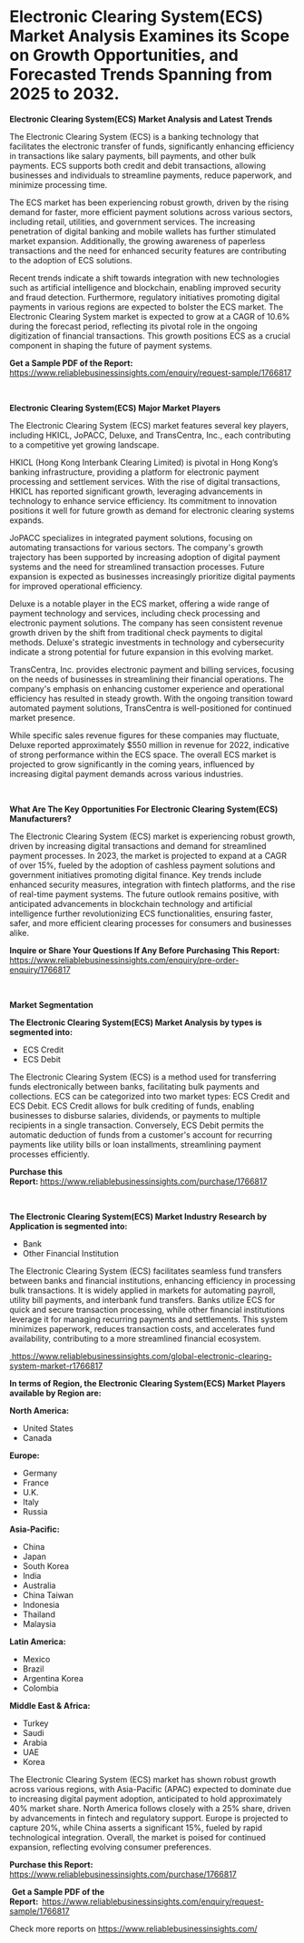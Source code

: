 <p><h1>Electronic Clearing System(ECS) Market Analysis Examines its Scope on Growth Opportunities, and Forecasted Trends Spanning from 2025 to 2032.</h1></p><p><strong>Electronic Clearing System(ECS) Market Analysis and Latest Trends</strong></p>
<p><p>The Electronic Clearing System (ECS) is a banking technology that facilitates the electronic transfer of funds, significantly enhancing efficiency in transactions like salary payments, bill payments, and other bulk payments. ECS supports both credit and debit transactions, allowing businesses and individuals to streamline payments, reduce paperwork, and minimize processing time.</p><p>The ECS market has been experiencing robust growth, driven by the rising demand for faster, more efficient payment solutions across various sectors, including retail, utilities, and government services. The increasing penetration of digital banking and mobile wallets has further stimulated market expansion. Additionally, the growing awareness of paperless transactions and the need for enhanced security features are contributing to the adoption of ECS solutions.</p><p>Recent trends indicate a shift towards integration with new technologies such as artificial intelligence and blockchain, enabling improved security and fraud detection. Furthermore, regulatory initiatives promoting digital payments in various regions are expected to bolster the ECS market. The Electronic Clearing System market is expected to grow at a CAGR of 10.6% during the forecast period, reflecting its pivotal role in the ongoing digitization of financial transactions. This growth positions ECS as a crucial component in shaping the future of payment systems.</p></p>
<p><strong>Get a Sample PDF of the Report:&nbsp;</strong> <a href="https://www.reliablebusinessinsights.com/enquiry/request-sample/1766817?utm_campaign=3133&utm_medium=2&utm_source=Github&utm_content=ia&utm_term=11032025&utm_id=electronic-clearing-systemecs">https://www.reliablebusinessinsights.com/enquiry/request-sample/1766817</a></p>
<p>&nbsp;</p>
<p><strong>Electronic Clearing System(ECS) Major Market Players</strong></p>
<p><p>The Electronic Clearing System (ECS) market features several key players, including HKICL, JoPACC, Deluxe, and TransCentra, Inc., each contributing to a competitive yet growing landscape.</p><p>HKICL (Hong Kong Interbank Clearing Limited) is pivotal in Hong Kong’s banking infrastructure, providing a platform for electronic payment processing and settlement services. With the rise of digital transactions, HKICL has reported significant growth, leveraging advancements in technology to enhance service efficiency. Its commitment to innovation positions it well for future growth as demand for electronic clearing systems expands.</p><p>JoPACC specializes in integrated payment solutions, focusing on automating transactions for various sectors. The company's growth trajectory has been supported by increasing adoption of digital payment systems and the need for streamlined transaction processes. Future expansion is expected as businesses increasingly prioritize digital payments for improved operational efficiency.</p><p>Deluxe is a notable player in the ECS market, offering a wide range of payment technology and services, including check processing and electronic payment solutions. The company has seen consistent revenue growth driven by the shift from traditional check payments to digital methods. Deluxe's strategic investments in technology and cybersecurity indicate a strong potential for future expansion in this evolving market.</p><p>TransCentra, Inc. provides electronic payment and billing services, focusing on the needs of businesses in streamlining their financial operations. The company's emphasis on enhancing customer experience and operational efficiency has resulted in steady growth. With the ongoing transition toward automated payment solutions, TransCentra is well-positioned for continued market presence.</p><p>While specific sales revenue figures for these companies may fluctuate, Deluxe reported approximately $550 million in revenue for 2022, indicative of strong performance within the ECS space. The overall ECS market is projected to grow significantly in the coming years, influenced by increasing digital payment demands across various industries.</p></p>
<p>&nbsp;</p>
<p><strong>What Are The Key Opportunities For Electronic Clearing System(ECS) Manufacturers?</strong></p>
<p><p>The Electronic Clearing System (ECS) market is experiencing robust growth, driven by increasing digital transactions and demand for streamlined payment processes. In 2023, the market is projected to expand at a CAGR of over 15%, fueled by the adoption of cashless payment solutions and government initiatives promoting digital finance. Key trends include enhanced security measures, integration with fintech platforms, and the rise of real-time payment systems. The future outlook remains positive, with anticipated advancements in blockchain technology and artificial intelligence further revolutionizing ECS functionalities, ensuring faster, safer, and more efficient clearing processes for consumers and businesses alike.</p></p>
<p><strong>Inquire or Share Your Questions If Any Before Purchasing This Report:</strong> <a href="https://www.reliablebusinessinsights.com/enquiry/pre-order-enquiry/1766817?utm_campaign=3133&utm_medium=2&utm_source=Github&utm_content=ia&utm_term=11032025&utm_id=electronic-clearing-systemecs">https://www.reliablebusinessinsights.com/enquiry/pre-order-enquiry/1766817</a></p>
<p>&nbsp;</p>
<p><strong>Market Segmentation</strong></p>
<p><strong>The Electronic Clearing System(ECS) Market Analysis by types is segmented into:</strong></p>
<p><ul><li>ECS Credit</li><li>ECS Debit</li></ul></p>
<p><p>The Electronic Clearing System (ECS) is a method used for transferring funds electronically between banks, facilitating bulk payments and collections. ECS can be categorized into two market types: ECS Credit and ECS Debit. ECS Credit allows for bulk crediting of funds, enabling businesses to disburse salaries, dividends, or payments to multiple recipients in a single transaction. Conversely, ECS Debit permits the automatic deduction of funds from a customer's account for recurring payments like utility bills or loan installments, streamlining payment processes efficiently.</p></p>
<p><strong>Purchase this Report:&nbsp;</strong><a href="https://www.reliablebusinessinsights.com/purchase/1766817?utm_campaign=3133&utm_medium=2&utm_source=Github&utm_content=ia&utm_term=11032025&utm_id=electronic-clearing-systemecs">https://www.reliablebusinessinsights.com/purchase/1766817</a></p>
<p>&nbsp;</p>
<p><strong>The Electronic Clearing System(ECS) Market Industry Research by Application is segmented into:</strong></p>
<p><ul><li>Bank</li><li>Other Financial Institution</li></ul></p>
<p><p>The Electronic Clearing System (ECS) facilitates seamless fund transfers between banks and financial institutions, enhancing efficiency in processing bulk transactions. It is widely applied in markets for automating payroll, utility bill payments, and interbank fund transfers. Banks utilize ECS for quick and secure transaction processing, while other financial institutions leverage it for managing recurring payments and settlements. This system minimizes paperwork, reduces transaction costs, and accelerates fund availability, contributing to a more streamlined financial ecosystem.</p></p>
<p><a href="https://www.reliablebusinessinsights.com/global-electronic-clearing-system-market-r1766817?utm_campaign=3133&utm_medium=2&utm_source=Github&utm_content=ia&utm_term=11032025&utm_id=electronic-clearing-systemecs">&nbsp;https://www.reliablebusinessinsights.com/global-electronic-clearing-system-market-r1766817</a></p>
<p><strong>In terms of Region, the Electronic Clearing System(ECS) Market Players available by Region are:</strong></p>
<p>
    <p> <strong> North America: </strong>
        <ul>
            <li>United States</li>
            <li>Canada</li>
        </ul>
        </p> 
    <p> <strong> Europe: </strong>
        <ul>
            <li>Germany</li>
            <li>France</li>
            <li>U.K.</li>
            <li>Italy</li>
            <li>Russia</li>
        </ul>
        </p> 
    <p> <strong> Asia-Pacific: </strong>
        <ul>
            <li>China</li>
            <li>Japan</li>
            <li>South Korea</li>
            <li>India</li>
            <li>Australia</li>
            <li>China Taiwan</li>
            <li>Indonesia</li>
            <li>Thailand</li>
            <li>Malaysia</li>
        </ul>
        </p> 
    <p> <strong> Latin America: </strong>
        <ul>
            <li>Mexico</li>
            <li>Brazil</li>
            <li>Argentina Korea</li>
            <li>Colombia</li>
        </ul>
        </p> 
    <p> <strong> Middle East & Africa: </strong>
        <ul>
            <li>Turkey</li>
            <li>Saudi</li>
            <li>Arabia</li>
            <li>UAE</li>
            <li>Korea</li>
        </ul>
    </p>
    </p>
<p><p>The Electronic Clearing System (ECS) market has shown robust growth across various regions, with Asia-Pacific (APAC) expected to dominate due to increasing digital payment adoption, anticipated to hold approximately 40% market share. North America follows closely with a 25% share, driven by advancements in fintech and regulatory support. Europe is projected to capture 20%, while China asserts a significant 15%, fueled by rapid technological integration. Overall, the market is poised for continued expansion, reflecting evolving consumer preferences.</p></p>
<p><strong>Purchase this Report: </strong><a href="https://www.reliablebusinessinsights.com/purchase/1766817?utm_campaign=3133&utm_medium=2&utm_source=Github&utm_content=ia&utm_term=11032025&utm_id=electronic-clearing-systemecs">https://www.reliablebusinessinsights.com/purchase/1766817</a></p>
<p>&nbsp;<strong>Get a Sample PDF of the Report:&nbsp;&nbsp;</strong><a href="https://www.reliablebusinessinsights.com/enquiry/request-sample/1766817?utm_campaign=3133&utm_medium=2&utm_source=Github&utm_content=ia&utm_term=11032025&utm_id=electronic-clearing-systemecs">https://www.reliablebusinessinsights.com/enquiry/request-sample/1766817</a></p>
<p><strong></strong></p>
<p>Check more reports on <a href="https://www.reliablebusinessinsights.com/?utm_campaign=3133&utm_medium=2&utm_source=Github&utm_content=ia&utm_term=11032025&utm_id=electronic-clearing-systemecs">https://www.reliablebusinessinsights.com/</a></p>